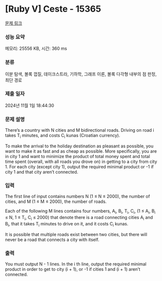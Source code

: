 # [Ruby V] Ceste - 15365 

[문제 링크](https://www.acmicpc.net/problem/15365) 

### 성능 요약

메모리: 25556 KB, 시간: 360 ms

### 분류

이분 탐색, 볼록 껍질, 데이크스트라, 기하학, 그래프 이론, 볼록 다각형 내부의 점 판정, 최단 경로

### 제출 일자

2024년 11월 1일 18:44:30

### 문제 설명

<p>There’s a country with N cities and M bidirectional roads. Driving on road i takes T<sub>i</sub> minutes, and costs C<sub>i</sub> kunas (Croatian currency).</p>

<p>To make the arrival to the holiday destination as pleasant as possible, you want to make it as fast and as cheap as possible. More specifically, you are in city 1 and want to minimize the product of total money spent and total time spent (overall, with all roads you drove on) in getting to a city from city 1. For each city (except city 1), output the required minimal product or -1 if city 1 and that city aren’t connected.</p>

### 입력 

 <p>The first line of input contains numbers N (1 ≤ N ≤ 2000), the number of cities, and M (1 ≤ M ≤ 2000), the number of roads.</p>

<p>Each of the following M lines contains four numbers, A<sub>i</sub>, B<sub>i</sub>, T<sub>i</sub>, C<sub>i</sub>, (1 ≤ A<sub>i</sub>, B<sub>i</sub> ≤ N, 1 ≤ T<sub>i</sub>, C<sub>i</sub> ≤ 2000) that denote there is a road connecting cities A<sub>i</sub> and B<sub>i</sub>, that it takes T<sub>i</sub> minutes to drive on it, and it costs C<sub>i</sub> kunas.</p>

<p>It is possible that multiple roads exist between two cities, but there will never be a road that connects a city with itself.</p>

### 출력 

 <p>You must output N - 1 lines. In the i th line, output the required minimal product in order to get to city (i + 1), or -1 if cities 1 and (i + 1) aren’t connected.</p>

